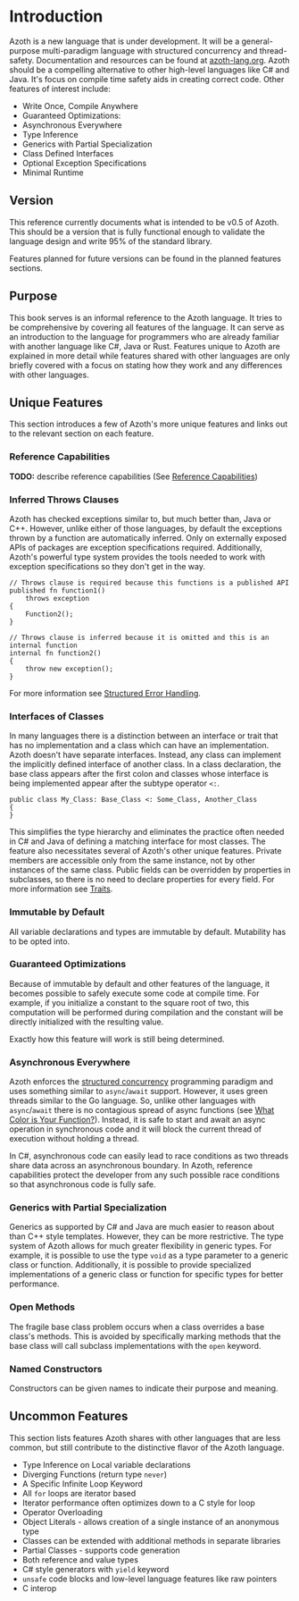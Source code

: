 # Introduction

Azoth is a new language that is under development. It will be a general-purpose multi-paradigm
language with structured concurrency and thread-safety. Documentation and resources can be found at
[azoth-lang.org](http://azoth-lang.org). Azoth should be a compelling alternative to other
high-level languages like C# and Java. It's focus on compile time safety aids in creating correct
code. Other features of interest include:

* Write Once, Compile Anywhere
* Guaranteed Optimizations:
* Asynchronous Everywhere
* Type Inference
* Generics with Partial Specialization
* Class Defined Interfaces
* Optional Exception Specifications
* Minimal Runtime

## Version

This reference currently documents what is intended to be v0.5 of Azoth. This should be a version
that is fully functional enough to validate the language design and write 95% of the standard
library.

Features planned for future versions can be found in the planned features sections.

## Purpose

This book serves is an informal reference to the Azoth language. It tries to be comprehensive by
covering all features of the language. It can serve as an introduction to the language for
programmers who are already familiar with another language like C#, Java or Rust. Features unique to
Azoth are explained in more detail while features shared with other languages are only briefly
covered with a focus on stating how they work and any differences with other languages.

## Unique Features

This section introduces a few of Azoth's more unique features and links out to the relevant section
on each feature.

### Reference Capabilities

**TODO:** describe reference capabilities (See [Reference Capabilities](reference-capabailities.md))

### Inferred Throws Clauses

Azoth has checked exceptions similar to, but much better than, Java or C++. However, unlike either
of those languages, by default the exceptions thrown by a function are automatically inferred. Only
on externally exposed APIs of packages are exception specifications required. Additionally, Azoth's
powerful type system provides the tools needed to work with exception specifications so they don't
get in the way.

```azoth
// Throws clause is required because this functions is a published API
published fn function1()
    throws exception
{
    Function2();
}

// Throws clause is inferred because it is omitted and this is an internal function
internal fn function2()
{
    throw new exception();
}
```

For more information see [Structured Error Handling](structured-errors.md).

### Interfaces of Classes

In many languages there is a distinction between an interface or trait that has no implementation
and a class which can have an implementation. Azoth doesn't have separate interfaces. Instead, any
class can implement the implicitly defined interface of another class. In a class declaration, the
base class appears after the first colon and classes whose interface is being implemented appear
after the subtype operator `<:`.

```azoth
public class My_Class: Base_Class <: Some_Class, Another_Class
{
}
```

This simplifies the type hierarchy and eliminates the practice often needed in C# and Java of
defining a matching interface for most classes. The feature also necessitates several of Azoth's
other unique features. Private members are accessible only from the same instance, not by other
instances of the same class. Public fields can be overridden by properties in subclasses, so there
is no need to declare properties for every field. For more information see [Traits](traits.md).

### Immutable by Default

All variable declarations and types are immutable by default. Mutability has to be opted into.

### Guaranteed Optimizations

Because of immutable by default and other features of the language, it becomes possible to safely
execute some code at compile time. For example, if you initialize a constant to the square root of
two, this computation will be performed during compilation and the constant will be directly
initialized with the resulting value.

Exactly how this feature will work is still being determined.

### Asynchronous Everywhere

Azoth enforces the [structured
concurrency](https://vorpus.org/blog/notes-on-structured-concurrency-or-go-statement-considered-harmful/)
programming paradigm and uses something similar to `async`/`await` support. However, it uses green
threads similar to the Go language. So, unlike other languages with `async`/`await` there is no
contagious spread of async functions (see [What Color is Your
Function?](https://journal.stuffwithstuff.com/2015/02/01/what-color-is-your-function/)). Instead, it
is safe to start and await an async operation in synchronous code and it will block the current
thread of execution without holding a thread.

In C#, asynchronous code can easily lead to race conditions as two threads share data across an
asynchronous boundary. In Azoth, reference capabilities protect the developer from any such possible
race conditions so that asynchronous code is fully safe.

### Generics with Partial Specialization

Generics as supported by C# and Java are much easier to reason about than C++ style templates.
However, they can be more restrictive. The type system of Azoth allows for much greater flexibility
in generic types. For example, it is possible to use the type `void` as a type parameter to a
generic class or function. Additionally, it is possible to provide specialized implementations of a
generic class or function for specific types for better performance.

### Open Methods

The fragile base class problem occurs when a class overrides a base class's methods. This is avoided
by specifically marking methods that the base class will call subclass implementations with the
`open` keyword.

### Named Constructors

Constructors can be given names to indicate their purpose and meaning.

## Uncommon Features

This section lists features Azoth shares with other languages that are less common, but still
contribute to the distinctive flavor of the Azoth language.

* Type Inference on Local variable declarations
* Diverging Functions (return type `never`)
* A Specific Infinite Loop Keyword
* All `for` loops are iterator based
* Iterator performance often optimizes down to a C style for loop
* Operator Overloading
* Object Literals - allows creation of a single instance of an anonymous type
* Classes can be extended with additional methods in separate libraries
* Partial Classes - supports code generation
* Both reference and value types
* C# style generators with `yield` keyword
* `unsafe` code blocks and low-level language features like raw pointers
* C interop

